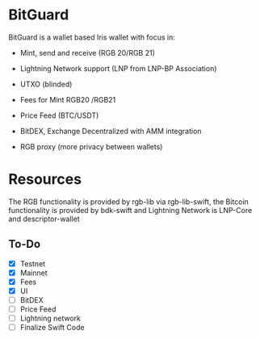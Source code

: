 # BitGuard

BitGuard is a wallet based Iris wallet with focus in:

- Mint, send and receive (RGB 20/RGB 21)

- Lightning Network support (LNP from LNP-BP Association)

- UTXO (blinded)

- Fees for Mint RGB20 /RGB21

- Price Feed (BTC/USDT)

- BitDEX, Exchange Decentralized with AMM integration

- RGB proxy (more privacy between wallets)

# Resources

The RGB functionality is provided by rgb-lib via rgb-lib-swift, the
Bitcoin functionality is provided by bdk-swift and Lightning Network is LNP-Core and descriptor-wallet

## To-Do

- [x] Testnet
- [x] Mainnet
- [x] Fees
- [x] UI 
- [ ] BitDEX
- [ ] Price Feed
- [ ] Lightning network 
- [ ] Finalize Swift Code
